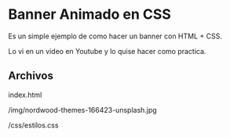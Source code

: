 Banner Animado en CSS
=====================

Es un simple ejemplo de como hacer un banner con HTML + CSS.

Lo vi en un video en Youtube y lo quise hacer como practica.

Archivos
---------

index.html

/img/nordwood-themes-166423-unsplash.jpg

/css/estilos.css
